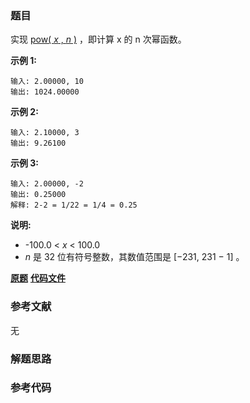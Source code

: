 ### 题目
实现 [pow( _x_ , _n_ )](https://www.cplusplus.com/reference/valarray/pow/) ，即计算
x 的 n 次幂函数。

**示例 1:**

    
    
    输入: 2.00000, 10
    输出: 1024.00000
    

**示例  2:**

    
    
    输入: 2.10000, 3
    输出: 9.26100
    

**示例  3:**

    
    
    输入: 2.00000, -2
    输出: 0.25000
    解释: 2-2 = 1/22 = 1/4 = 0.25

**说明:**

  * -100.0 <  _x_  < 100.0
  * _n_  是 32 位有符号整数，其数值范围是 [−231, 231 − 1] 。

 **[原题](https://leetcode-cn.com/problems/powx-n/)**    **[代码文件]()**


### 参考文献
无

### 解题思路




### 参考代码

```go


```




